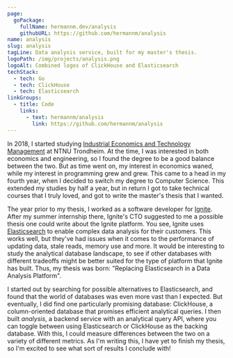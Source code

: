 ```yaml
---
page:
  goPackage:
    fullName: hermannm.dev/analysis
    githubURL: https://github.com/hermannm/analysis
name: analysis
slug: analysis
tagLine: Data analysis service, built for my master's thesis.
logoPath: /img/projects/analysis.png
logoAlt: Combined logos of ClickHouse and Elasticsearch
techStack:
  - tech: Go
  - tech: ClickHouse
  - tech: Elasticsearch
linkGroups:
  - title: Code
    links:
      - text: hermannm/analysis
        link: https://github.com/hermannm/analysis
---
```


In 2018, I started studying
[Industrial Economics and Technology Management](https://www.ntnu.edu/studies/mtiot) at NTNU
Trondheim. At the time, I was interested in both economics and engineering, so I found the degree to
be a good balance between the two. But as time went on, my interest in economics waned, while my
interest in programming grew and grew. This came to a head in my fourth year, when I decided to
switch my degree to Computer Science. This extended my studies by half a year, but in return I got
to take technical courses that I truly loved, and got to write the master's thesis that I wanted.

The year prior to my thesis, I worked as a software developer for [Ignite](/ignite). After my summer
internship there, Ignite's CTO suggested to me a possible thesis one could write about the Ignite
platform. You see, Ignite uses
[Elasticsearch](https://www.elastic.co/guide/en/elasticsearch/reference/8.10/elasticsearch-intro.html)
to enable complex data analysis for their customers. This works well, but they've had issues when it
comes to the performance of updating data, stale reads, memory use and more. It would be interesting
to study the analytical database landscape, to see if other databases with different tradeoffs might
be better suited for the type of platform that Ignite has built. Thus, my thesis was born:
"Replacing Elasticsearch in a Data Analysis Platform".

I started out by searching for possible alternatives to Elasticsearch, and found that the world of
databases was even more vast than I expected. But eventually, I did find one particularly promising
database: ClickHouse, a column-oriented database that promises efficient analytical queries. I then
built _analysis_, a backend service with an analytical query API, where you can toggle between using
Elasticsearch or ClickHouse as the backing database. With this, I could measure differences between
the two on a variety of different metrics. As I'm writing this, I have yet to finish my thesis, so
I'm excited to see what sort of results I conclude with!
